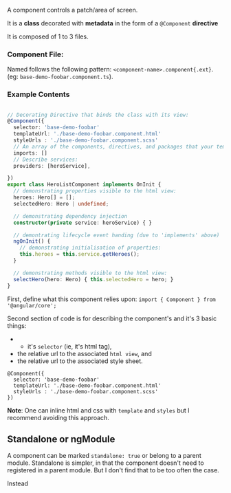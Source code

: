 
A component controls a patch/area of screen.

It is a **class** decorated with **metadata** in the form of a `@Component` **directive**

It is composed of 1 to 3 files.


### Component File:

Named follows the following pattern: `<component-name>.component{.ext}`.
(eg: `base-demo-foobar.component.ts`).

### Example Contents

```ts

// Decorating Directive that binds the class with its view:
@Component({
  selector: 'base-demo-foobar'
  templateUrl: './base-demo-foobar.component.html'
  styleUrls : './base-demo-foobar.component.scss'
  // An array of the components, directives, and packages that your template references
  imports: []
  // Describe services:
  providers: [heroService],

})
export class HeroListComponent implements OnInit {
  // demonstrating properties visible to the html view:
  heroes: Hero[] = [];
  selectedHero: Hero | undefined;

  // demonstrating dependency injection
  constructor(private service: heroService) { }

  // demontrating lifecycle event handing (due to 'implements' above)
  ngOnInit() {
    // demonstrating initialisation of properties:
    this.heroes = this.service.getHeroes();
  }

  // demonstrating methods visible to the html view:
  selectHero(hero: Hero) { this.selectedHero = hero; }
}
```


First, define what this component relies upon:
`import { Component } from '@angular/core';`

Second section of code is for describing the component's and it's 3 basic things:

* * it's `selector` (ie, it's html tag), 
* the relative url to the associated `html view`, and 
* the relative url to the associated style sheet.

```
@Component({
  selector: 'base-demo-foobar'
  templateUrl: './base-demo-foobar.component.html'
  styleUrls : './base-demo-foobar.component.scss'
})
```

**Note**: One can inline html and css 
with `template` and `styles` 
but I recommend avoiding this approach.

## Standalone or ngModule
A component can be marked `standalone: true` or belong to a parent module.
Standalone is simpler, in that the component doesn't need to registered in a parent module.
But I don't find that to be too often the case.

Instead




